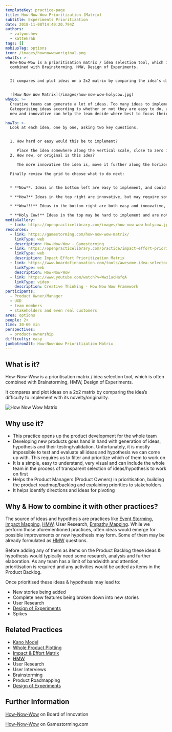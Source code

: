 ```yaml
---
templateKey: practice-page
title: How-Now-Wow Prioritization (Matrix)
subtitle: Experiments Prioritization
date: 2018-11-08T14:40:20.794Z
authors:
  - valyonchev
  - kattekrab
tags: []
mobiusTag: options
icon: /images/hownowwoworiginal.png
whatIs: >-
  How-Now-Wow is a prioritisation matrix / idea selection tool, which is often
  combined with Brainstorming, HMW, Design of Experiments.


  It compares and plot ideas on a 2x2 matrix by comparing the idea’s difficulty to implement with its novelty/originality.


  ![How Now Wow Matrix](/images/how-now-wow-holycow.jpg)
whyDo: >+
  Creative teams can generate a lot of ideas. Too many ideas to implement.
  Categorising ideas according to whether or not they are easy to do, and truly
  new and innovative can help the team decide where best to focus their effort. 

howTo: >-
  Look at each idea, one by one, asking two key questions.


  1. How hard or easy would this be to implement? 

     Place the idea somewhere along the vertical scale, close to zero if easy, or 5 if it would be difficult, or 3 if it is in the middle.
  2. How new, or original is this idea? 

     The more innovative the idea is, move it further along the horizontal scale.

  Finally review the grid to choose what to do next:


  * **Now**. Ideas in the bottom left are easy to implement, and could be done straight away.

  * **How?** Ideas in the top right are innovative, but may require some research first.

  * **Wow!!!** Ideas in the bottom right are both easy and innovative, so this is where best to focus time and energy first.

  * **Holy Cow!** Ideas in the top may be hard to implement and are not really new, so it is probably best to focus effort elsewhere.
mediaGallery:
  - link: https://openpracticelibrary.com/images/how-now-wow-holycow.jpg
resources:
  - link: https://gamestorming.com/how-now-wow-matrix/
    linkType: web
    description: How-Now-Wow - Gamestorming
  - link: https://openpracticelibrary.com/practice/impact-effort-prioritization-matrix/
    linkType: web
    description: Impact Effort Prioritization Matrix
  - link: https://www.boardofinnovation.com/tools/awesome-idea-selector/
    linkType: web
    description: How-Now-Wow
  - link: https://www.youtube.com/watch?v=Wwz1ucHafqA
    linkType: video
    description: Creative Thinking - How Now Wow Framework
participants:
  - Product Owner/Manager
  - UXD
  - team members
  - stakeholders and even real customers
area: options
people: 2+
time: 30-60 min
perspectives:
  - product-ownership
difficulty: easy
jumbotronAlt: How-Now-Wow Prioritization Matrix
---
```

## What is it?

How-Now-Wow is a prioritisation matrix / idea selection tool, which is often combined with Brainstorming, HMW, Design of Experiments.

It compares and plot ideas on a 2x2 matrix by comparing the idea’s difficulty to implement with its novelty/originality.

![How Now Wow Matrix](/images/how-now-wow.jpg)

## Why use it?

* This practice opens up the product development for the whole team
* Developing new products goes hand in hand with generation of ideas, hypothesis and their testing/validation. Unfortunately, it is mostly impossible to test and evaluate all ideas and hypothesis we can come up with. This requires us to filter and prioritize which of them to work on
* It is a simple, easy to understand, very visual and can include the whole team in the process of transparent selection of ideas/hypothesis to work on first
* Helps the Product Managers (Product Owners) in prioritisation, building the product roadmap/backlog and explaining priorities to stakeholders
* It helps identify directions and ideas for pivoting

## Why & How to combine it with other practices?

The source of ideas and hypothesis are practices like [Event Storming](https://openpracticelibrary.com/practice/event-storming/), [Impact Mapping](https://openpracticelibrary.com/practice/impact-mapping/), [HMW](https://openpracticelibrary.com/practice/hmw/), User Research, [Empathy Mapping](https://openpracticelibrary.com/practice/empathy-mapping/). While we perform those aforementioned practices, often ideas would emerge for possible improvements or new hypothesis may form. Some of them may be already formulated as [HMW](https://openpracticelibrary.com/practice/hmw/) questions.

Before adding any of them as items on the Product Backlog these ideas & hypothesis would typically need some research, analysis and further elaboration. As any team has a limit of bandwidth and attention, prioritisation is required and any activities would be added as items in the Product Backlog.

Once prioritised these ideas & hypothesis may lead to:

* New stories being added
* Complete new features being broken down into new stories
* User Research
* [Design of Experiments](https://openpracticelibrary.com/practice/design-of-experiments/)
* Spikes

## Related Practices

* [Kano Model ](https://openpracticelibrary.com/practice/kano-model/)
* [Whole Product Plotting](https://openpracticelibrary.com/practice/whole-product-plotting/)
* [Impact & Effort Matrix](https://openpracticelibrary.com/practice/impact-effort-prioritization-matrix/)
* [HMW](https://openpracticelibrary.com/practice/hmw/)
* User Research
* User Interviews
* Brainstorming
* Product Roadmapping
* [Design of Experiments ](https://openpracticelibrary.com/practice/design-of-experiments/)

## Further Information

[How-Now-Wow](https://www.boardofinnovation.com/tools/awesome-idea-selector/) on Board of Innovation

[How-Now-Wow](https://gamestorming.com/how-now-wow-matrix/) on Gamestorming.com
